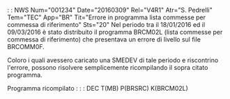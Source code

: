  :  : NWS Num="001234" Date="20160309" Rel="V4R1" Atr="S. Pedrelli" Tem="TEC" App="BR" Tit="Errore in programma lista commesse per commessa di riferimento" Sts="20"
Nel periodo tra il 18/01/2016 ed il 09/03/2016 è stato distribuito il programma BRCM02L (lista commesse per commessa di riferimento) che presentava un errore di livello sul file BRCOMM0F.

Coloro i quali avessero caricato una SMEDEV di tale periodo e riscontrino l'errore, possono risolvere semplicemente ricompilando il sopra citato programma.

Programma ricompilato : 
 :  : DEC T(MB) P(BRSRC) K(BRCM02L)

